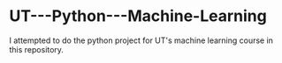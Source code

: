 # UT---Python---Machine-Learning
I attempted to do the python project for UT's machine learning course in this repository.
